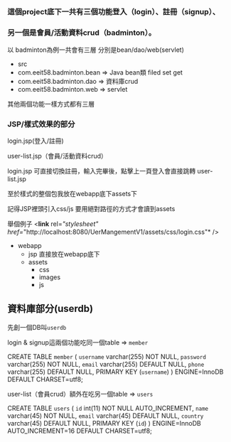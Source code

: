 ## 

### 這個project底下一共有三個功能登入（login）、註冊（signup）、

### 另一個是會員/活動資料crud（badminton）。



以 badminton為例一共會有三層 分別是bean/dao/web(servlet)

*  src
  * com.eeit58.badminton.bean => Java bean類 filed set get
  * com.eeit58.badminton.dao => 資料庫crud
  * com.eeit58.badminton.web => servlet

其他兩個功能一樣方式都有三層



### JSP/樣式效果的部分



login.jsp(登入/註冊)

user-list.jsp（會員/活動資料crud）

login.jsp 可直接切換註冊，輸入完畢後，點擊上一頁登入會直接跳轉 user-list.jsp

至於樣式的整個包我放在webapp底下assets下

記得JSP裡頭引入css/js 要用絕對路徑的方式才會讀到assets

舉個例子 <**link** rel=*"stylesheet" href=*"http://localhost:8080/UerMangementV1/assets/css/login.css"* />



* webapp
  * jsp 直接放在webapp底下
  * assets
    * css
    * images
    * js



## 資料庫部分(userdb)

先創一個DB叫``userdb``



login & signup這兩個功能吃同一個table => ``member``

CREATE TABLE `member` (
  `username` varchar(255) NOT NULL,
  `password` varchar(255) NOT NULL,
  `email` varchar(255) DEFAULT NULL,
  `phone` varchar(255) DEFAULT NULL,
  PRIMARY KEY (`username`)
) ENGINE=InnoDB DEFAULT CHARSET=utf8;





user-list（會員crud）額外在吃另一個table => ``users``

 CREATE TABLE `users` (
  `id` int(11) NOT NULL AUTO_INCREMENT,
  `name` varchar(45) NOT NULL,
  `email` varchar(45) DEFAULT NULL,
  `country` varchar(45) DEFAULT NULL,
  PRIMARY KEY (`id`)
) ENGINE=InnoDB AUTO_INCREMENT=16 DEFAULT CHARSET=utf8;
